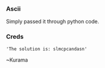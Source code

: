 ### Ascii 

Simply passed it through python code.


### Creds
```
'The solution is: slmcpcandasn'

```


 ~Kurama
